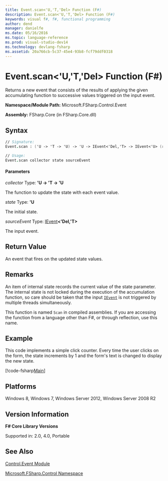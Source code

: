 ```yaml
---
title: Event.scan<'U,'T,'Del> Function (F#)
description: Event.scan<'U,'T,'Del> Function (F#)
keywords: visual f#, f#, functional programming
author: dend
manager: danielfe
ms.date: 05/16/2016
ms.topic: language-reference
ms.prod: visual-studio-dev14
ms.technology: devlang-fsharp
ms.assetid: 20a766cb-5c37-45e4-93b8-fcf79ddf0318 
---
```


# Event.scan<'U,'T,'Del> Function (F#)

Returns a new event that consists of the results of applying the given accumulating function to successive values triggered on the input event.

**Namespace/Module Path:** Microsoft.FSharp.Control.Event

**Assembly:** FSharp.Core (in FSharp.Core.dll)


## Syntax

```fsharp
// Signature:
Event.scan : ('U -> 'T -> 'U) -> 'U -> IEvent<'Del,'T> -> IEvent<'U> (requires delegate)

// Usage:
Event.scan collector state sourceEvent
```

#### Parameters
*collector*
Type: **'U -&gt; 'T -&gt; 'U**


The function to update the state with each event value.


*state*
Type: **'U**


The initial state.


*sourceEvent*
Type: [IEvent](https://msdn.microsoft.com/library/8dbca0df-f8a1-40bd-8d50-aa26f6a8b862)**&lt;'Del,'T&gt;**


The input event.

## Return Value

An event that fires on the updated state values.

## Remarks
An item of internal state records the current value of the state parameter. The internal state is not locked during the execution of the accumulation function, so care should be taken that the input [`IEvent`](https://msdn.microsoft.com/library/8dbca0df-f8a1-40bd-8d50-aa26f6a8b862) is not triggered by multiple threads simultaneously.

This function is named `Scan` in compiled assemblies. If you are accessing the function from a language other than F#, or through reflection, use this name.

## Example
This code implements a simple click counter. Every time the user clicks on the form, the state increments by 1 and the form's text is changed to display the new state.

[!code-fsharp[Main](~/samples/snippets/fsharp/events/snippet8.fs)]

## Platforms
Windows 8, Windows 7, Windows Server 2012, Windows Server 2008 R2


## Version Information
**F# Core Library Versions**

Supported in: 2.0, 4.0, Portable

## See Also
[Control.Event Module](Control.Event-Module-%5BFSharp%5D.md)

[Microsoft.FSharp.Control Namespace](Microsoft.FSharp.Control-Namespace-%5BFSharp%5D.md)